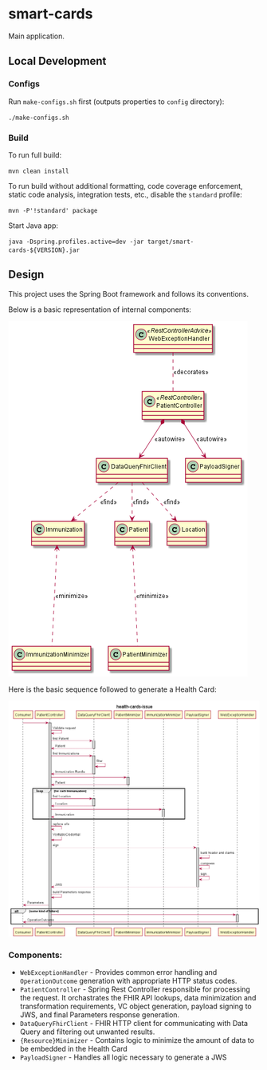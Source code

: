 # smart-cards

Main application.

## Local Development

### Configs
Run `make-configs.sh` first (outputs properties to `config` directory):

`./make-configs.sh`

### Build

To run full build:

`mvn clean install`

To run build without additional formatting, code coverage enforcement, static code analysis, integration tests, etc., disable the `standard` profile:

`mvn -P'!standard' package`

Start Java app:

`java -Dspring.profiles.active=dev -jar target/smart-cards-${VERSION}.jar`

## Design

This project uses the Spring Boot framework and follows its conventions.

Below is a basic representation of internal components:

![classes](../src/plantuml/controller-design.png)

Here is the basic sequence followed to generate a Health Card:

![sequence](../src/plantuml/controller-sequence.png)

### Components:

- `WebExceptionHandler` - Provides common error handling and `OperationOutcome` generation with appropriate HTTP status codes.
- `PatientController` - Spring Rest Controller responsible for processing the request. It orchastrates the FHIR API lookups, data minimization and transformation requirements, VC object generation, payload signing to JWS, and final Parameters response generation.
- `DataQueryFhirClient` - FHIR HTTP client for communicating with Data Query and filtering out unwanted results.
- `{Resource}Minimizer` - Contains logic to minimize the amount of data to be embedded in the Health Card
- `PayloadSigner` - Handles all logic necessary to generate a JWS

